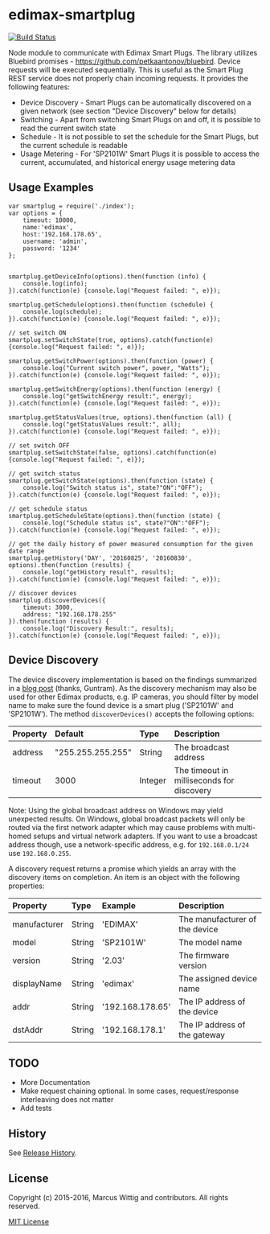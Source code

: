 # edimax-smartplug

[![Build Status](https://travis-ci.org/mwittig/edimax-smartplug.svg)](https://travis-ci.org/mwittig/edimax-smartplug)

Node module to communicate with Edimax Smart Plugs. The library utilizes Bluebird 
promises - https://github.com/petkaantonov/bluebird. Device requests will be executed sequentially. 
This is useful as the Smart Plug REST service does not properly chain incoming requests. It provides the 
following features:

* Device Discovery - Smart Plugs can be automatically discovered on a given network 
  (see section "Device Discovery" below for details)
* Switching - Apart from switching Smart Plugs on and off, it is possible to read the current switch state 
* Schedule - It is not possible to set the schedule for the Smart Plugs, but the current schedule is readable 
* Usage Metering - For 'SP2101W' Smart Plugs it is possible to access the current, accumulated, and historical
  energy usage metering data 


## Usage Examples

    var smartplug = require('./index');
    var options = {
        timeout: 10000,
        name:'edimax',
        host:'192.168.178.65',
        username: 'admin',
        password: '1234'
    };
    
    
    smartplug.getDeviceInfo(options).then(function (info) {
        console.log(info);
    }).catch(function(e) {console.log("Request failed: ", e)});
    
    smartplug.getSchedule(options).then(function (schedule) {
        console.log(schedule);
    }).catch(function(e) {console.log("Request failed: ", e)});
    
    // set switch ON
    smartplug.setSwitchState(true, options).catch(function(e) {console.log("Request failed: ", e)});
    
    smartplug.getSwitchPower(options).then(function (power) {
        console.log("Current switch power", power, "Watts");
    }).catch(function(e) {console.log("Request failed: ", e)});
    
    smartplug.getSwitchEnergy(options).then(function (energy) {
        console.log("getSwitchEnergy result:", energy);
    }).catch(function(e) {console.log("Request failed: ", e)});
    
    smartplug.getStatusValues(true, options).then(function (all) {
        console.log("getStatusValues result:", all);
    }).catch(function(e) {console.log("Request failed: ", e)});
    
    // set switch OFF
    smartplug.setSwitchState(false, options).catch(function(e) {console.log("Request failed: ", e)});
    
    // get switch status
    smartplug.getSwitchState(options).then(function (state) {
        console.log("Switch status is", state?"ON":"OFF");
    }).catch(function(e) {console.log("Request failed: ", e)});

    // get schedule status
    smartplug.getScheduleState(options).then(function (state) {
        console.log("Schedule status is", state?"ON":"OFF");
    }).catch(function(e) {console.log("Request failed: ", e)});
    
    // get the daily history of power measured consumption for the given date range
    smartplug.getHistory('DAY', '20160825', '20160830', options).then(function (results) {
        console.log("getHistory result", results);
    }).catch(function(e) {console.log("Request failed: ", e)});
    
    // discover devices
    smartplug.discoverDevices({
        timeout: 3000,
        address: "192.168.178.255"
    }).then(function (results) {
        console.log("Discovery Result:", results);
    }).catch(function(e) {console.log("Request failed: ", e)});
    
## Device Discovery

The device discovery implementation is based on the findings summarized in a 
[blog post](http://blog.guntram.de/?p=45) (thanks, Guntram). As the discovery 
mechanism may also be used for other Edimax products, e.g. IP cameras, you should filter
by model name to make sure the found device is a smart plug ('SP2101W' and 'SP2101W'). The method `discoverDevices()` 
accepts the following options:

| Property  | Default           | Type    | Description                                 |
|:----------|:------------------|:--------|:--------------------------------------------|
| address   | "255.255.255.255" | String  | The broadcast address                       |
| timeout   | 3000              | Integer | The timeout in milliseconds for discovery   |

Note: Using the global broadcast address on Windows may yield unexpected results. On Windows, 
global broadcast packets will only be routed via the first network adapter which may cause problems
with multi-homed setups and virtual network adapters. If you want to use a broadcast address 
though, use a network-specific address, e.g. for `192.168.0.1/24` use `192.168.0.255`.

A discovery request returns a promise which yields an array with the discovery items on completion. An item is 
an object with the following properties:

| Property      | Type    | Example          | Description                    |
|:--------------|:--------|:-----------------|:-------------------------------|
| manufacturer  | String  | 'EDIMAX'         | The manufacturer of the device |
| model         | String  | 'SP2101W'        | The model name                 |
| version       | String  | '2.03'           | The firmware version           |
| displayName   | String  | 'edimax'         | The assigned device name       |
| addr          | String  | '192.168.178.65' | The IP address of the device   |
| dstAddr       | String  | '192.168.178.1'  | The IP address of the gateway  |
    
## TODO

* More Documentation
* Make request chaining optional. In some cases, request/response interleaving does not matter
* Add tests

## History

See [Release History](https://github.com/mwittig/edimax-smartplug/blob/master/HISTORY.md).

## License 

Copyright (c) 2015-2016, Marcus Wittig and contributors. All rights reserved.

[MIT License](https://github.com/mwittig/edimax-smartplug/blob/master/LICENSE)

